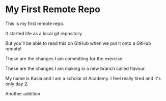 # My First Remote Repo

This is my first remote repo.

It started life as a local git repository.

But you'll be able to read this on GitHub when we put it onto a GitHub remote!

These are the changes I am committing for the exercise.

These are the changes I am making in a new branch called flavour.

My name is Kasia and I am a scholar at Academy. I feel really tired and it's only day 2.


Another addition
